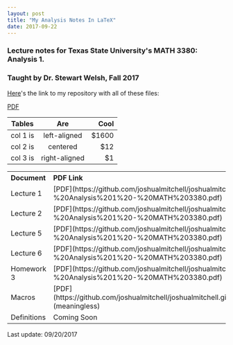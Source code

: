 ```yaml
---
layout: post
title: "My Analysis Notes In LaTeX"
date: 2017-09-22
---
```


### Lecture notes for Texas State University's MATH 3380: Analysis 1.

### Taught by Dr. Stewart Welsh, Fall 2017

[Here](https://github.com/joshualmitchell/joshualmitchell.github.io/tree/master/MATH3380)'s the link to my repository with all of these files:

[PDF](https://github.com/joshualmitchell/joshualmitchell.github.io/blob/master/MATH3380/Lec%201%20-%20Analysis%201%20-%20MATH%203380.pdf)

| Tables   |      Are      |  Cool |
|----------|:-------------:|------:|
| col 1 is |  left-aligned | $1600 |
| col 2 is |    centered   |   $12 |
| col 3 is | right-aligned |    $1 |

<table style="text-align: left">

<tbody>

<tr>

<th>Document</th>

<th>PDF Link</th>

<th>TeX Link</th>

</tr>

<tr>

<td>Lecture 1</td>

<td>[PDF](https://github.com/joshualmitchell/joshualmitchell.github.io/blob/master/MATH3380/Lec%201%20-%20Analysis%201%20-%20MATH%203380.pdf)</td>

<td>[TeX](https://github.com/joshualmitchell/joshualmitchell.github.io/blob/master/MATH3380/Lec%201%20-%20Analysis%201%20-%20MATH%203380.tex)</td>

</tr>

<tr>

<td>Lecture 2</td>

<td>[PDF](https://github.com/joshualmitchell/joshualmitchell.github.io/blob/master/MATH3380/Lec%202%20-%20Analysis%201%20-%20MATH%203380.pdf)</td>

<td>[TeX](https://github.com/joshualmitchell/joshualmitchell.github.io/blob/master/MATH3380/Lec%202%20-%20Analysis%201%20-%20MATH%203380.tex)</td>

</tr>

<tr>

<td>Lecture 5</td>

<td>[PDF](https://github.com/joshualmitchell/joshualmitchell.github.io/blob/master/MATH3380/Lec%205%20-%20Analysis%201%20-%20MATH%203380.pdf)</td>

<td>[TeX](https://github.com/joshualmitchell/joshualmitchell.github.io/blob/master/MATH3380/Lec%205%20-%20Analysis%201%20-%20MATH%203380.tex)</td>

</tr>

<tr>

<td>Lecture 6</td>

<td>[PDF](https://github.com/joshualmitchell/joshualmitchell.github.io/blob/master/MATH3380/Lec%206%20-%20Analysis%201%20-%20MATH%203380.pdf)</td>

<td>[TeX](https://github.com/joshualmitchell/joshualmitchell.github.io/blob/master/MATH3380/Lec%206%20-%20Analysis%201%20-%20MATH%203380.tex)</td>

</tr>

<tr>

<td>Homework 3</td>

<td>[PDF](https://github.com/joshualmitchell/joshualmitchell.github.io/blob/master/MATH3380/HW%203%20-%20Analysis%201%20-%20MATH%203380.pdf)</td>

<td>[TeX](https://github.com/joshualmitchell/joshualmitchell.github.io/blob/master/MATH3380/HW%203%20-%20Analysis%201%20-%20MATH%203380.tex)</td>

</tr>

<tr>

<td>Macros</td>

<td>[PDF](https://github.com/joshualmitchell/joshualmitchell.github.io/blob/master/MATH3380/ShortcutsAnalysis.pdf) (meaningless)</td>

<td>[TeX](https://github.com/joshualmitchell/joshualmitchell.github.io/blob/master/MATH3380/ShortcutsAnalysis.tex)</td>

</tr>

<tr>

<td>Definitions</td>

<td>Coming Soon</td>

<td>Coming Soon</td>

</tr>

</tbody>

</table>

Last update: 09/20/2017